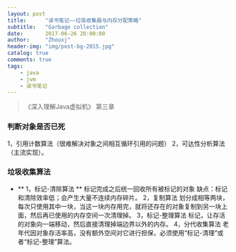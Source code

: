 ```yaml
---
layout: post
title:      "读书笔记——垃圾收集器与内存分配策略"
subtitle:   "Garbage collection"
date:       2017-06-26 20:00:00
author:     "Zhouxj"
header-img: "img/post-bg-2015.jpg"
catalog: true
comments: true
tags:
    - java
    - jvm
    - 读书笔记
---
```


> 《深入理解Java虚拟机》 第三章

### 判断对象是否已死
1，引用计数算法（很难解决对象之间相互循环引用的问题）
2，可达性分析算法（主流实现）。

### 垃圾收集算法
* ** 1，标记-清除算法 **
标记完成之后统一回收所有被标记的对象
缺点：标记和清除效率低；会产生大量不连续内存碎片。
2，复制算法
划分成相等两块，每次只使用其中一块，当这一块内存用完，就将还存在的对象复制到另一块上面，然后再已使用的内存空间一次清理掉。
3，标记-整理算法
标记，让存活的对象向一端移动，然后直接清理掉端边界以外的内存。
4，分代收集算法
老年代因对象存活率高，没有额外空间对它进行担保，必须使用“标记-清理”或者“标记-整理”算法。